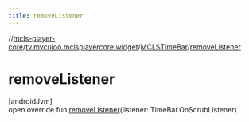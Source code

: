 ```yaml
---
title: removeListener
---
```

//[mcls-player-core](../../../index.html)/[tv.mycujoo.mclsplayercore.widget](../index.html)/[MCLSTimeBar](index.html)/[removeListener](remove-listener.html)



# removeListener



[androidJvm]\
open override fun [removeListener](remove-listener.html)(listener: TimeBar.OnScrubListener)




